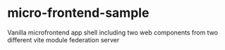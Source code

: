 # micro-frontend-sample
Vanilla microfrontend app shell including two web components from two different vite module federation server
